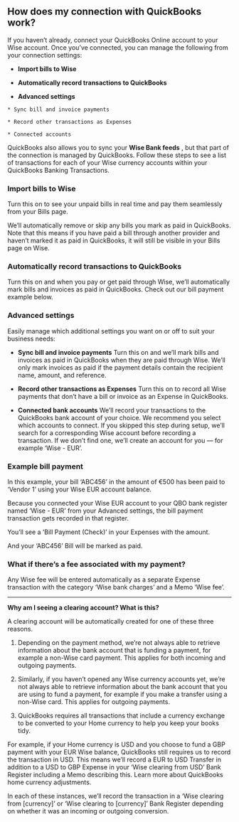 ## How does my connection with QuickBooks work?  
If you haven’t already, connect your QuickBooks Online account to your Wise account. Once you’ve connected, you can manage the following from your connection settings:

  *  **Import bills to Wise**

  *  **Automatically record transactions to QuickBooks**

  *  **Advanced settings**

    * Sync bill and invoice payments

    * Record other transactions as Expenses

    * Connected accounts




QuickBooks also allows you to sync your **Wise Bank feeds** , but that part of the connection is managed by QuickBooks. Follow these steps to see a list of transactions for each of your Wise currency accounts within your QuickBooks Banking Transactions.

###  **Import bills to Wise**

Turn this on to see your unpaid bills in real time and pay them seamlessly from your Bills page. 

We’ll automatically remove or skip any bills you mark as paid in QuickBooks. Note that this means if you have paid a bill through another provider and haven’t marked it as paid in QuickBooks, it will still be visible in your Bills page on Wise.

###  **Automatically record transactions to QuickBooks**

Turn this on and when you pay or get paid through Wise, we’ll automatically mark bills and invoices as paid in QuickBooks. Check out our bill payment example below.

###  **Advanced settings**

Easily manage which additional settings you want on or off to suit your business needs:

  *  **Sync bill and invoice payments** Turn this on and we’ll mark bills and invoices as paid in QuickBooks when they are paid through Wise. We’ll only mark invoices as paid if the payment details contain the recipient name, amount, and reference.

  *  **Record other transactions as Expenses** Turn this on to record all Wise payments that don’t have a bill or invoice as an Expense in QuickBooks.

  *  **Connected bank accounts** We’ll record your transactions to the QuickBooks bank account of your choice. We recommend you select which accounts to connect. If you skipped this step during setup, we’ll search for a corresponding Wise account before recording a transaction. If we don’t find one, we’ll create an account for you — for example ‘Wise - EUR’. 




### **Example bill payment**

In this example, your bill ‘ABC456’ in the amount of €500 has been paid to ‘Vendor 1’ using your Wise EUR account balance. 

Because you connected your Wise EUR account to your QBO bank register named ‘Wise - EUR’ from your Advanced settings, the bill payment transaction gets recorded in that register.

You’ll see a ‘Bill Payment (Check)’ in your Expenses with the amount.

And your ‘ABC456’ Bill will be marked as paid.

###  **What if there’s a fee associated with my payment?**

Any Wise fee will be entered automatically as a separate Expense transaction with the category ‘Wise bank charges’ and a Memo ‘Wise fee’.

 ****

 **Why am I seeing a clearing account? What is this?**

A clearing account will be automatically created for one of these three reasons.

  1. Depending on the payment method, we’re not always able to retrieve information about the bank account that is funding a payment, for example a non-Wise card payment. This applies for both incoming and outgoing payments. 

  2. Similarly, if you haven’t opened any Wise currency accounts yet, we’re not always able to retrieve information about the bank account that you are using to fund a payment, for example if you make a transfer using a non-Wise card. This applies for outgoing payments. 

  3. QuickBooks requires all transactions that include a currency exchange to be converted to your Home currency to help you keep your books tidy. 




For example, if your Home currency is USD and you choose to fund a GBP payment with your EUR Wise balance, QuickBooks still requires us to record the transaction in USD. This means we’ll record a EUR to USD Transfer in addition to a USD to GBP Expense in your ‘Wise clearing from USD’ Bank Register including a Memo describing this. Learn more about QuickBooks home currency adjustments.

In each of these instances, we’ll record the transaction in a ‘Wise clearing from [currency]’ or ‘Wise clearing to [currency]’ Bank Register depending on whether it was an incoming or outgoing conversion.